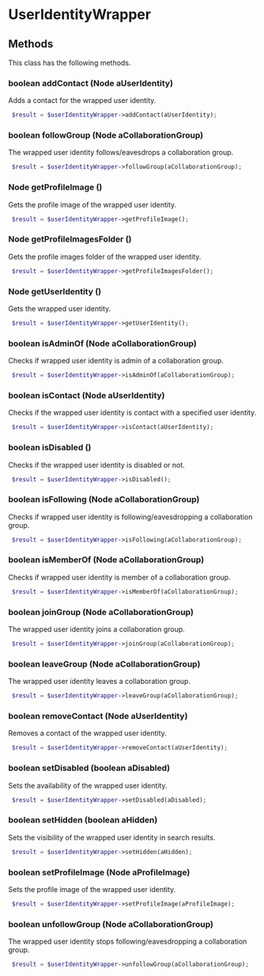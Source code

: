 # UserIdentityWrapper


## Methods
This class has the following methods.


### boolean addContact (Node aUserIdentity)
Adds a contact for the wrapped user identity.

```php
 $result = $userIdentityWrapper->addContact(aUserIdentity);
```


### boolean followGroup (Node aCollaborationGroup)
The wrapped user identity follows/eavesdrops a collaboration group.

```php
 $result = $userIdentityWrapper->followGroup(aCollaborationGroup);
```


### Node getProfileImage ()
Gets the profile image of the wrapped user identity.

```php
 $result = $userIdentityWrapper->getProfileImage();
```


### Node getProfileImagesFolder ()
Gets the profile images folder of the wrapped user identity.

```php
 $result = $userIdentityWrapper->getProfileImagesFolder();
```


### Node getUserIdentity ()
Gets the wrapped user identity.

```php
 $result = $userIdentityWrapper->getUserIdentity();
```


### boolean isAdminOf (Node aCollaborationGroup)
Checks if wrapped user identity is admin of a collaboration group.

```php
 $result = $userIdentityWrapper->isAdminOf(aCollaborationGroup);
```


### boolean isContact (Node aUserIdentity)
Checks if the wrapped user identity is contact with a specified user identity.

```php
 $result = $userIdentityWrapper->isContact(aUserIdentity);
```


### boolean isDisabled ()
Checks if the wrapped user identity is disabled or not.

```php
 $result = $userIdentityWrapper->isDisabled();
```


### boolean isFollowing (Node aCollaborationGroup)
Checks if wrapped user identity is following/eavesdropping a collaboration group.

```php
 $result = $userIdentityWrapper->isFollowing(aCollaborationGroup);
```


### boolean isMemberOf (Node aCollaborationGroup)
Checks if wrapped user identity is member of a collaboration group.

```php
 $result = $userIdentityWrapper->isMemberOf(aCollaborationGroup);
```


### boolean joinGroup (Node aCollaborationGroup)
The wrapped user identity joins a collaboration group.

```php
 $result = $userIdentityWrapper->joinGroup(aCollaborationGroup);
```


### boolean leaveGroup (Node aCollaborationGroup)
The wrapped user identity leaves a collaboration group.

```php
 $result = $userIdentityWrapper->leaveGroup(aCollaborationGroup);
```


### boolean removeContact (Node aUserIdentity)
Removes a contact of the wrapped user identity.

```php
 $result = $userIdentityWrapper->removeContact(aUserIdentity);
```


### boolean setDisabled (boolean aDisabled)
Sets the availability of the wrapped user identity.

```php
 $result = $userIdentityWrapper->setDisabled(aDisabled);
```


### boolean setHidden (boolean aHidden)
Sets the visibility of the wrapped user identity in search results.

```php
 $result = $userIdentityWrapper->setHidden(aHidden);
```


### boolean setProfileImage (Node aProfileImage)
Sets the profile image of the wrapped user identity.

```php
 $result = $userIdentityWrapper->setProfileImage(aProfileImage);
```


### boolean unfollowGroup (Node aCollaborationGroup)
The wrapped user identity stops following/eavesdropping a collaboration group.

```php
 $result = $userIdentityWrapper->unfollowGroup(aCollaborationGroup);
```

